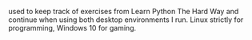 used to keep track of exercises from Learn Python The Hard Way and continue when using both desktop environments I run. Linux strictly for programming, Windows 10 for gaming.